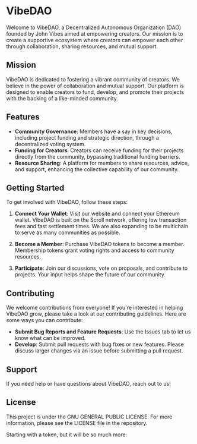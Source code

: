 # VibeDAO

Welcome to VibeDAO, a Decentralized Autonomous Organization (DAO) founded by John Vibes aimed at empowering creators. Our mission is to create a supportive ecosystem where creators can empower each other through collaboration, sharing resources, and mutual support.

## Mission

VibeDAO is dedicated to fostering a vibrant community of creators. We believe in the power of collaboration and mutual support. Our platform is designed to enable creators to fund, develop, and promote their projects with the backing of a like-minded community.

## Features

- **Community Governance**: Members have a say in key decisions, including project funding and strategic direction, through a decentralized voting system.
- **Funding for Creators**: Creators can receive funding for their projects directly from the community, bypassing traditional funding barriers.
- **Resource Sharing**: A platform for members to share resources, advice, and support, enhancing the collective capability of our community.

## Getting Started

To get involved with VibeDAO, follow these steps:

1. **Connect Your Wallet**: Visit our website and connect your Ethereum wallet. VibeDAO is built on the Scroll network, offering low transaction fees and fast settlement times. We are also expanding to be multichain to serve as many communities as possible. 

2. **Become a Member**: Purchase VibeDAO tokens to become a member. Membership tokens grant voting rights and access to community resources.

3. **Participate**: Join our discussions, vote on proposals, and contribute to projects. Your input helps shape the future of our community.

## Contributing

We welcome contributions from everyone! If you're interested in helping VibeDAO grow, please take a look at our contributing guidelines. Here are some ways you can contribute:

- **Submit Bug Reports and Feature Requests**: Use the Issues tab to let us know what can be improved.
- **Develop**: Submit pull requests with bug fixes or new features. Please discuss larger changes via an issue before submitting a pull request.

## Support

If you need help or have questions about VibeDAO, reach out to us!

## License

This project is under the GNU GENERAL PUBLIC LICENSE. For more information, please see the LICENSE file in the repository.


Starting with a token, but it will be so much more:
